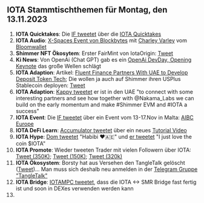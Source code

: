 ## IOTA Stammtischthemen für Montag, den 13.11.2023

1. **IOTA Quicktakes**: Die [IF tweetet]() über die [IOTA Quicktakes]()
2. **IOTA Audio**: [X-Spaces Event von Blockbytes](https://x.com/blockbytescom/status/1721543113926156762?s=20) mit [Charley Varley](https://twitter.com/c_varley) vom [Bloomwallet](https://twitter.com/bloomwalletio)
3. **Shimmer NFT Ökosytem**: Erster FairMint von IotaOrigin: [Tweet](https://x.com/origin_iota/status/1721826612398772272?s=20)
4. **Ki News**: Von OpenAi (Chat GPT) gab es ein [OpenAi DevDay, Opening Keynote]() das große Wellen schlägt
5. **IOTA Adaption**: Artikel: [Fluent Finance Partners With UAE to Develop Deposit Token Tech](https://news.bitcoin.com/fluent-finance-partners-with-uae-to-develop-deposit-token-tech/?utm_source=news&utm_medium=social_shares&utm_campaign=news_article_social_shares); Die wollen ja auch auf Shimmer ihren USPlus Stablecoin deployen: [Tweet](https://x.com/FluentDAO/status/1713966458433130794?s=20)
6. **IOTA Adaption**: [Kappy tweetet](https://x.com/Rob_Daykin/status/1721833345091264746?s=20) er ist in den UAE "to connect with some interesting partners and see how together with @Nakama_Labs we can build on the early momentum and make #Shimmer EVM and #IOTA a success"
7. **IOTA Event**: Die [IF tweetet](https://x.com/iota/status/1721844950784991358?s=20) über ein Event vom 13-17.Nov in Malta: [AIBC Europe](https://sigmamalta.events/aibc-europe-2023)
8. **IOTA DeFi Learn**: [Accumulator tweetet](https://x.com/ACCU_DeFi/status/1721859087673995766?s=20) über ein neues [Tutorial Video](https://www.youtube.com/embed/HsZFhF8yUSQ?autoplay=1&auto_play=true)
9. **IOTA Hype**: [Dom tweetet](https://x.com/DomSchiener/status/1721959562461204602?s=20) "Habibi ❤️🇦🇪" und [er tweetet](https://x.com/DomSchiener/status/1721968387113271782?s=20) "I just love the coin $IOTA"
10. **IOTA Promote**: Wieder tweeten Trader mit vielen Followern über IOTA: [Tweet (350K)](https://x.com/DaanCrypto/status/1721807952796069892?s=20); [Tweet (150K)](https://x.com/OldMannCrypto/status/1721875818585223525?s=20); [Tweet (320k)](https://x.com/eliz883/status/1721952376720912752?s=20)
11. **IOTA Ökosystem**: Borsty hat aus Versehen den TangleTalk gelöscht ([Tweet](https://x.com/tangle_talk/status/1722173332018110949?s=20))... Man muss sich deshalb neu anmelden in der [Telegram Gruppe "TangleTalk"](https://t.me/TangleTalk)
12. **IOTA Bridge**: [IOTAMPC tweetet](https://x.com/iotampc/status/1722177284180943324?s=20), dass die IOTA <-> SMR Bridge fast fertig ist und soon in DEXes verwenden werden kann
13. 
